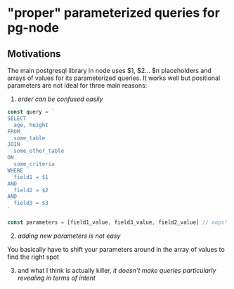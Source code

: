 # "proper" parameterized queries for pg-node

## Motivations

The main postgresql library in node uses $1, $2... $n placeholders and arrays of values for its parameterized queries.
It works well but positional parameters are not ideal for three main reasons:

1. *order can be confused easily*

```js
const query = `
SELECT 
  age, height 
FROM 
  some_table 
JOIN 
  some_other_table 
ON 
  some_criteria 
WHERE 
  field1 = $1 
AND
  field2 = $2
AND
  field3 = $3
` 

const parameters = [field1_value, field3_value, field2_value] // oops!
```

2. *adding new parameters is not easy*

You basically have to shift your parameters around in the array of values to find the right spot

3. and what I think is actually killer, *it doesn't make queries particularly revealing in terms of intent*